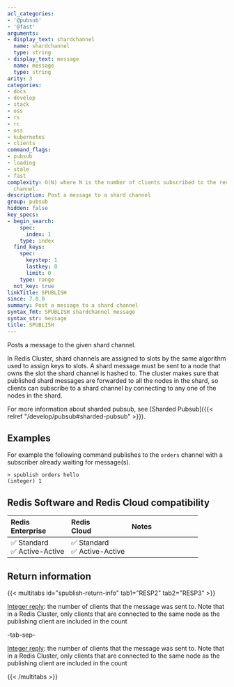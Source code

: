 ```yaml
---
acl_categories:
- '@pubsub'
- '@fast'
arguments:
- display_text: shardchannel
  name: shardchannel
  type: string
- display_text: message
  name: message
  type: string
arity: 3
categories:
- docs
- develop
- stack
- oss
- rs
- rc
- oss
- kubernetes
- clients
command_flags:
- pubsub
- loading
- stale
- fast
complexity: O(N) where N is the number of clients subscribed to the receiving shard
  channel.
description: Post a message to a shard channel
group: pubsub
hidden: false
key_specs:
- begin_search:
    spec:
      index: 1
    type: index
  find_keys:
    spec:
      keystep: 1
      lastkey: 0
      limit: 0
    type: range
  not_key: true
linkTitle: SPUBLISH
since: 7.0.0
summary: Post a message to a shard channel
syntax_fmt: SPUBLISH shardchannel message
syntax_str: message
title: SPUBLISH
---
```

Posts a message to the given shard channel.

In Redis Cluster, shard channels are assigned to slots by the same algorithm used to assign keys to slots.
A shard message must be sent to a node that owns the slot the shard channel is hashed to. 
The cluster makes sure that published shard messages are forwarded to all the nodes in the shard, so clients can subscribe to a shard channel by connecting to any one of the nodes in the shard.

For more information about sharded pubsub, see [Sharded Pubsub]({{< relref "/develop/pubsub#sharded-pubsub" >}}).

## Examples

For example the following command publishes to the `orders` channel with a subscriber already waiting for message(s).
    
```
> spublish orders hello
(integer) 1
```

## Redis Software and Redis Cloud compatibility

| Redis<br />Enterprise | Redis<br />Cloud | <span style="min-width: 9em; display: table-cell">Notes</span> |
|:----------------------|:-----------------|:------|
| <span title="Supported">&#x2705; Standard</span><br /><span title="Supported"><nobr>&#x2705; Active-Active</nobr></span> | <span title="Supported">&#x2705; Standard</span><br /><span title="Supported"><nobr>&#x2705; Active-Active</nobr></span> |  |

## Return information

{{< multitabs id="spublish-return-info" 
    tab1="RESP2" 
    tab2="RESP3" >}}

[Integer reply](../../develop/reference/protocol-spec#integers): the number of clients that the message was sent to. Note that in a Redis Cluster, only clients that are connected to the same node as the publishing client are included in the count

-tab-sep-

[Integer reply](../../develop/reference/protocol-spec#integers): the number of clients that the message was sent to. Note that in a Redis Cluster, only clients that are connected to the same node as the publishing client are included in the count

{{< /multitabs >}}
